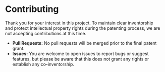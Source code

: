 # Contributing

Thank you for your interest in this project. To maintain clear inventorship and protect intellectual property rights during the patenting process, we are not accepting contributions at this time.

- **Pull Requests:** No pull requests will be merged prior to the final patent grant.
- **Issues:** You are welcome to open issues to report bugs or suggest features, but please be aware that this does not grant any rights or establish any co-inventorship.

